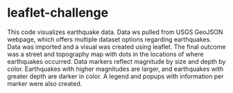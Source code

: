 # leaflet-challenge

This code visualizes earthquake data.  Data ws pulled from USGS GeoJSON webpage, which offers multiple dataset options regarding earthquakes. Data was imported and a visual was created using leaflet.  The final outcome was a street and topography map with dots in the locations of where earthquakes occurred.  Data markers reflect magnitude by size and depth by color.  Earthquakes with higher magnitudes are larger, and earthquakes with greater depth are darker in color. A legend and popups with information per marker were also created.

